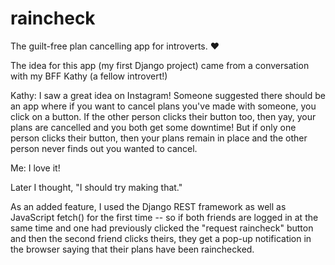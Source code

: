 # raincheck
The guilt-free plan cancelling app for introverts. ❤️

The idea for this app (my first Django project) came from a conversation with 
my BFF Kathy (a fellow introvert!)

Kathy: I saw a great idea on Instagram! Someone suggested there should be an app where if you 
want to cancel plans you've made with someone, you click on a button. If the other person clicks 
their button too, then yay, your plans are cancelled and you both get some downtime! But if only 
one person clicks their button, then your plans remain in place and the other person never finds 
out you wanted to cancel. 

Me: I love it!  

Later I thought, "I should try making that." 

As an added feature, I used the Django REST framework as well as JavaScript fetch() for the first time -- 
so if both friends are logged in at the same time and one had previously clicked the "request raincheck" button
and then the second friend clicks theirs, they get a pop-up notification in the browser saying that their plans 
have been rainchecked. 
